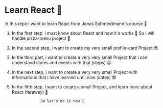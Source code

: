 
# Learn React 👾

In this repo i want to learn React from Jonas Schmedtmann's course 👑

1. In the first step, i must know about React and how it's works 🤔
   So i will handle pizza-menu project 🍕
   
2. In the second step, i want to create my very small profile-card Project 😍

3. In the third part, i want to create a very very small Project that i can understand states and events with that (steps) 😉

4. In the next step, i want to create a very very small Project with informations that i have learned until now (dates) 😎

5. In the fifth step, i want to create a small Project, and learn more about React (faraway) 👜
   
                    So let's do it now 🤠 
